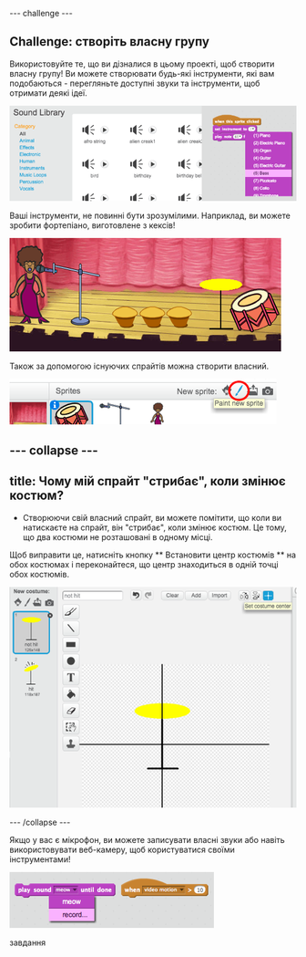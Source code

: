 \--- challenge \---

## Challenge: створіть власну групу

Використовуйте те, що ви дізналися в цьому проекті, щоб створити власну групу! Ви можете створювати будь-які інструменти, які вам подобаються - перегляньте доступні звуки та інструменти, щоб отримати деякі ідеї.

![скріншот](images/band-ideas.png)

Ваші інструменти, не повинні бути зрозумілими. Наприклад, ви можете зробити фортепіано, виготовлене з кексів!

![скріншот](images/band-piano.png)

Також за допомогою існуючих спрайтів можна створити власний.

![скріншот](images/band-draw.png)

## \--- collapse \---

## title: Чому мій спрайт "стрибає", коли змінює костюм?

+ Створюючи свій власний спрайт, ви можете помітити, що коли ви натискаєте на спрайт, він "стрибає", коли змінює костюм. Це тому, що два костюми не розташовані в одному місці.

Щоб виправити це, натисніть кнопку ** Встановити центр костюмів ** на обох костюмах і переконайтеся, що центр знаходиться в одній точці обох костюмів.

![скріншот](images/band-center.png)

\--- /collapse \---

Якщо у вас є мікрофон, ви можете записувати власні звуки або навіть використовувати веб-камеру, щоб користуватися своїми інструментами!

![скріншот](images/band-io.png)

завдання